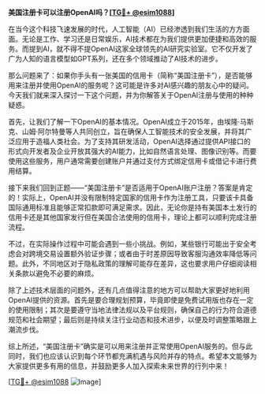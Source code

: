 **美国注册卡可以注册OpenAI吗？[[TG💪+ @esim1088](https://t.me/s/esim1088)]**

在当今这个科技飞速发展的时代，人工智能（AI）已经渗透到我们生活的方方面面。无论是工作、学习还是日常娱乐，AI技术都在为我们提供更加便捷和高效的服务。而提到AI，就不得不提OpenAI这家全球领先的AI研究实验室。它不仅开发了广为人知的语言模型如GPT系列，还在多个领域推动了AI技术的进步。

那么问题来了：如果你手头有一张美国的信用卡（简称“美国注册卡”），是否能够用来注册并使用OpenAI的服务呢？这可能是许多对AI感兴趣的朋友心中的疑问。今天我们就来深入探讨一下这个问题，并为你解答关于OpenAI注册与使用的种种疑惑。

首先，让我们了解一下OpenAI的基本情况。OpenAI成立于2015年，由埃隆·马斯克、山姆·阿尔特曼等人共同创立，旨在确保人工智能技术的安全发展，并将其广泛应用于造福人类社会。为了支持其研发活动，OpenAI选择通过提供API接口的形式向开发者及企业开放其强大的AI能力，比如自然语言处理、图像识别等。而要使用这些服务，用户通常需要创建账户并通过支付方式绑定信用卡或借记卡进行费用结算。

接下来我们回到正题——“美国注册卡”是否适用于OpenAI账户注册？答案是肯定的！实际上，OpenAI并没有限制特定国家的信用卡作为注册工具，只要该卡具备国际通用标准且能够正常扣款即可满足需求。因此，无论你是持有美国本土发行的信用卡还是其他国家发行但在美国合法使用的信用卡，理论上都可以顺利完成注册流程。

不过，在实际操作过程中可能会遇到一些小挑战。例如，某些银行可能出于安全考虑会对跨境交易设置额外验证步骤；或者由于时差原因导致客服沟通效率降低等问题。此外，不同地区对于隐私政策的理解可能存在差异，这也要求用户仔细阅读相关条款以避免不必要的麻烦。

除了上述技术层面的问题外，还有几点值得注意的地方可以帮助大家更好地利用OpenAI提供的资源。首先是要合理规划预算，毕竟即使是免费试用版也存在一定的使用限制；其次是要遵守当地法律法规以及平台规则，确保自己的行为符合道德规范和社会期望；最后则是持续关注行业动态和技术进步，以便及时调整策略跟上潮流步伐。

综上所述，“美国注册卡”确实是可以用来注册并正常使用OpenAI服务的。但与此同时，我们也应该认识到每个环节都充满机遇与风险并存的特点。希望本文能够为大家提供更多有用的信息，并鼓励更多人加入探索未来世界的行列中来！

[[TG💪+ @esim1088](https://t.me/s/esim1088) ![Image](https://i.postimg.cc/4NQfJmqS/Snipaste-2025-05-13-00-14-12.png)]